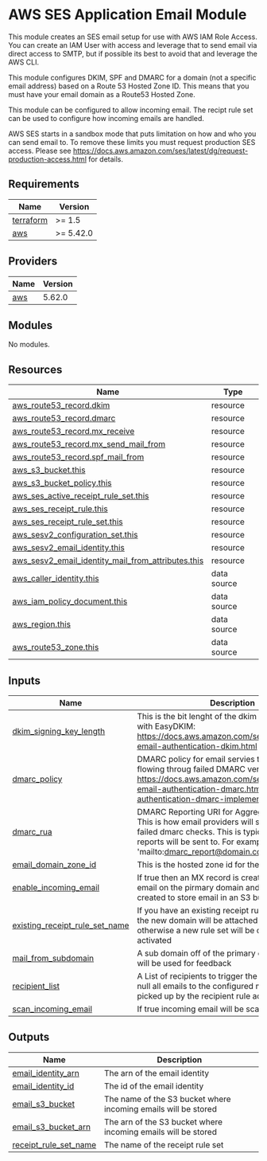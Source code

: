 # AWS SES Application Email Module

This module creates an SES email setup for use with AWS IAM Role Access. You can create an IAM User with access and leverage that to send email via direct access to SMTP, but if possible its best to avoid that and leverage the AWS CLI.

This module configures DKIM, SPF and DMARC for a domain (not a specific email address) based on a Route 53 Hosted Zone ID. This means that you must have your email domain as a Route53 Hosted Zone.

This module can be configured to allow incoming email. The recipt rule set can be used to configure how incoming emails are handled.

AWS SES starts in a sandbox mode that puts limitation on how and who you can send email to. To remove these limits you must request production SES access. Please see https://docs.aws.amazon.com/ses/latest/dg/request-production-access.html for details.

## Requirements

| Name | Version |
|------|---------|
| <a name="requirement_terraform"></a> [terraform](#requirement\_terraform) | >= 1.5 |
| <a name="requirement_aws"></a> [aws](#requirement\_aws) | >= 5.42.0 |

## Providers

| Name | Version |
|------|---------|
| <a name="provider_aws"></a> [aws](#provider\_aws) | 5.62.0 |

## Modules

No modules.

## Resources

| Name | Type |
|------|------|
| [aws_route53_record.dkim](https://registry.terraform.io/providers/hashicorp/aws/latest/docs/resources/route53_record) | resource |
| [aws_route53_record.dmarc](https://registry.terraform.io/providers/hashicorp/aws/latest/docs/resources/route53_record) | resource |
| [aws_route53_record.mx_receive](https://registry.terraform.io/providers/hashicorp/aws/latest/docs/resources/route53_record) | resource |
| [aws_route53_record.mx_send_mail_from](https://registry.terraform.io/providers/hashicorp/aws/latest/docs/resources/route53_record) | resource |
| [aws_route53_record.spf_mail_from](https://registry.terraform.io/providers/hashicorp/aws/latest/docs/resources/route53_record) | resource |
| [aws_s3_bucket.this](https://registry.terraform.io/providers/hashicorp/aws/latest/docs/resources/s3_bucket) | resource |
| [aws_s3_bucket_policy.this](https://registry.terraform.io/providers/hashicorp/aws/latest/docs/resources/s3_bucket_policy) | resource |
| [aws_ses_active_receipt_rule_set.this](https://registry.terraform.io/providers/hashicorp/aws/latest/docs/resources/ses_active_receipt_rule_set) | resource |
| [aws_ses_receipt_rule.this](https://registry.terraform.io/providers/hashicorp/aws/latest/docs/resources/ses_receipt_rule) | resource |
| [aws_ses_receipt_rule_set.this](https://registry.terraform.io/providers/hashicorp/aws/latest/docs/resources/ses_receipt_rule_set) | resource |
| [aws_sesv2_configuration_set.this](https://registry.terraform.io/providers/hashicorp/aws/latest/docs/resources/sesv2_configuration_set) | resource |
| [aws_sesv2_email_identity.this](https://registry.terraform.io/providers/hashicorp/aws/latest/docs/resources/sesv2_email_identity) | resource |
| [aws_sesv2_email_identity_mail_from_attributes.this](https://registry.terraform.io/providers/hashicorp/aws/latest/docs/resources/sesv2_email_identity_mail_from_attributes) | resource |
| [aws_caller_identity.this](https://registry.terraform.io/providers/hashicorp/aws/latest/docs/data-sources/caller_identity) | data source |
| [aws_iam_policy_document.this](https://registry.terraform.io/providers/hashicorp/aws/latest/docs/data-sources/iam_policy_document) | data source |
| [aws_region.this](https://registry.terraform.io/providers/hashicorp/aws/latest/docs/data-sources/region) | data source |
| [aws_route53_zone.this](https://registry.terraform.io/providers/hashicorp/aws/latest/docs/data-sources/route53_zone) | data source |

## Inputs

| Name | Description | Type | Default | Required |
|------|-------------|------|---------|:--------:|
| <a name="input_dkim_signing_key_length"></a> [dkim\_signing\_key\_length](#input\_dkim\_signing\_key\_length) | This is the bit lenght of the dkim SES will create with EasyDKIM: https://docs.aws.amazon.com/ses/latest/dg/send-email-authentication-dkim.html | `string` | `"RSA_2048_BIT"` | no |
| <a name="input_dmarc_policy"></a> [dmarc\_policy](#input\_dmarc\_policy) | DMARC policy for email servies to apply if an email flowing throug failed DMARC verification: https://docs.aws.amazon.com/ses/latest/dg/send-email-authentication-dmarc.html#send-email-authentication-dmarc-implement | `string` | `"none"` | no |
| <a name="input_dmarc_rua"></a> [dmarc\_rua](#input\_dmarc\_rua) | DMARC Reporting URI for Aggregare repoting. This is how email providers will send reports for failed dmarc checks. This is typically a mailto link reports will be sent to. For example: 'mailto:dmarc_report@domain.com' | `string` | `"mailto:dmarc_reports@domain.com"` | no |
| <a name="input_email_domain_zone_id"></a> [email\_domain\_zone\_id](#input\_email\_domain\_zone\_id) | This is the hosted zone id for the email domain | `string` | n/a | yes |
| <a name="input_enable_incoming_email"></a> [enable\_incoming\_email](#input\_enable\_incoming\_email) | If true then an MX record is created for receiving email on the pirmary domain and an SES event is created to store email in an S3 bucket | `bool` | `false` | no |
| <a name="input_existing_receipt_rule_set_name"></a> [existing\_receipt\_rule\_set\_name](#input\_existing\_receipt\_rule\_set\_name) | If you have an existing receipt rule set the rule for the new domain will be attached to the existing, otherwise a new rule set will be created and activated | `string` | `null` | no |
| <a name="input_mail_from_subdomain"></a> [mail\_from\_subdomain](#input\_mail\_from\_subdomain) | A sub domain off of the primary email domain that will be used for feedback | `string` | `"feedback"` | no |
| <a name="input_recipient_list"></a> [recipient\_list](#input\_recipient\_list) | A List of recipients to trigger the ses event rule. If null all emails to the configured mail domain will be picked up by the recipient rule action | `list(string)` | `null` | no |
| <a name="input_scan_incoming_email"></a> [scan\_incoming\_email](#input\_scan\_incoming\_email) | If true incoming email will be scanned by SES | `bool` | `true` | no |

## Outputs

| Name | Description |
|------|-------------|
| <a name="output_email_identity_arn"></a> [email\_identity\_arn](#output\_email\_identity\_arn) | The arn of the email identity |
| <a name="output_email_identity_id"></a> [email\_identity\_id](#output\_email\_identity\_id) | The id of the email identity |
| <a name="output_email_s3_bucket"></a> [email\_s3\_bucket](#output\_email\_s3\_bucket) | The name of the S3 bucket where incoming emails will be stored |
| <a name="output_email_s3_bucket_arn"></a> [email\_s3\_bucket\_arn](#output\_email\_s3\_bucket\_arn) | The arn of the S3 bucket where incoming emails will be stored |
| <a name="output_receipt_rule_set_name"></a> [receipt\_rule\_set\_name](#output\_receipt\_rule\_set\_name) | The name of the receipt rule set |
